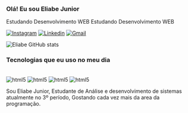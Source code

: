### Olá! Eu sou Eliabe Junior 
Estudando Desenvolvimento WEB
Estudando Desenvolvimento WEB

[![Instagram](https://img.shields.io/badge/Instagram-E4405F?style=for-the-badge&logo=instagram&logoColor=white)](https://www.instagram.com/_eliabejunior/)
[![Linkedin](https://img.shields.io/badge/LinkedIn-0077B5?style=for-the-badghttpse&logo=linkedin&logoColor=white)](https://www.linkedin.com/in/eliabe-junior-aa9743188/)
[![Gmail](https://img.shields.io/badge/Gmail-D14836?style=for-the-badge&logo=gmail&logoColor=white)](Eliabejunior4@gmail.com)

![Eliabe GitHub stats](https://github-readme-stats.vercel.app/api?username=EliabeJS&show_icons=true&theme=dark)

### Tecnologias que eu uso no meu dia

<div style="display: inline_block"><br/>
<img align="center"  alt="html5" src="https://img.shields.io/badge/HTML5-E34F26?style=for-the-badge&logo=html5&logoColor=white"/>
<img align="center"  alt="html5" src="https://img.shields.io/badge/CSS3-1572B6?style=for-the-badge&logo=css3&logoColor=white"/>
<img align="center"  alt="html5" src="https://img.shields.io/badge/JavaScript-F7DF1E?style=for-the-badge&logo=javascript&logoColor=black"/>
<img align="center"  alt="html5" src="https://img.shields.io/badge/Python-14354C?style=for-the-badge&logo=python&logoColor=white"/>
</div>



Sou Eliabe Junior, Estudante de Análise e desenvolvimento de sistemas atualmente no 3º período, Gostando cada vez mais da area da programação.
